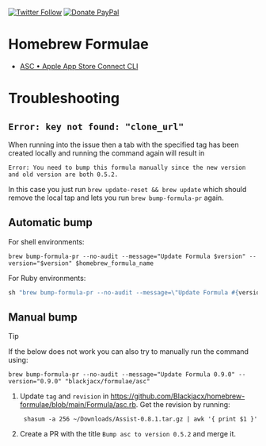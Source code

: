 [![Twitter Follow](https://img.shields.io/badge/Follow-%40Blackjacx-1DA1F2?logo=twitter)](https://twitter.com/intent/follow?original_referer=https%3A%2F%2Fgithub.com%2Fblackjacx&screen_name=Blackjacxxx)
[![Donate PayPal](https://img.shields.io/badge/Donate-PayPal-0079c1?logo=paypal)](https://www.paypal.me/STHEROLD)

# Homebrew Formulae

- [ASC • Apple App Store Connect CLI](https://github.com/Blackjacx/Assist)

# Troubleshooting

## `Error: key not found: "clone_url"`

When running into the issue then a tab with the specified tag has been created locally and running the command again will result in 

```
Error: You need to bump this formula manually since the new version
and old version are both 0.5.2.
```

In this case you just run `brew update-reset && brew update` which should remove the local tap and lets you run `brew bump-formula-pr` again.

## Automatic bump

For shell environments:

```shell
brew bump-formula-pr --no-audit --message="Update Formula $version" --version="$version" $homebrew_formula_name
```

For Ruby environments:

```ruby
sh "brew bump-formula-pr --no-audit --message=\"Update Formula #{version}\" --version=\"#{version}\" #{homebrew_formula_name}"
```

## Manual bump

> [!tip]
> If the below does not work you can also try to manually run the command using:
> ```shell
> brew bump-formula-pr --no-audit --message="Update Formula 0.9.0" --version="0.9.0" "blackjacx/formulae/asc"
> ```

1. Update `tag` and `revision` in https://github.com/Blackjacx/homebrew-formulae/blob/main/Formula/asc.rb. Get the revision by running:
    ```shell
     shasum -a 256 ~/Downloads/Assist-0.8.1.tar.gz | awk '{ print $1 }'
    ```
2. Create a PR with the title `Bump asc to version 0.5.2` and merge it.

